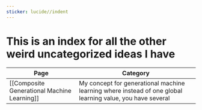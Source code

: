 ```yaml
---
sticker: lucide//indent
---
```

# This is an index for all the other weird uncategorized ideas I have

| Page                                        | Category                                                                                                  |
| ------------------------------------------- | --------------------------------------------------------------------------------------------------------- |
| [[Composite Generational Machine Learning]] | My concept for generational machine learning where instead of one global learning value, you have several |

